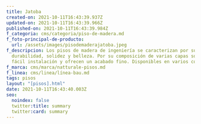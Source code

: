 ```yaml
---
title: Jatoba
created-on: 2021-10-11T16:43:39.937Z
updated-on: 2021-10-11T16:43:39.966Z
published-on: 2021-10-11T16:43:39.984Z
f_categoria: cms/categoria/piso-de-madera.md
f_foto-principal-de-producto:
  url: /assets/images/pisodemaderajatoba.jpeg
f_descripcion: Los pisos de madera de ingeniería se caracterizan por su
  durabilidad, solidez y belleza. Por su composición de varias capas son de
  fácil instalación y ofrecen un acabado fino. Disponibles en varios colores.
f_marca: cms/marca/natturale-pisos.md
f_linea: cms/linea/línea-bau.md
tags: pisos
layout: "[pisos].html"
date: 2021-10-11T16:43:40.003Z
seo:
  noindex: false
  twitter:title: summary
  twitter:card: summary
---
```

